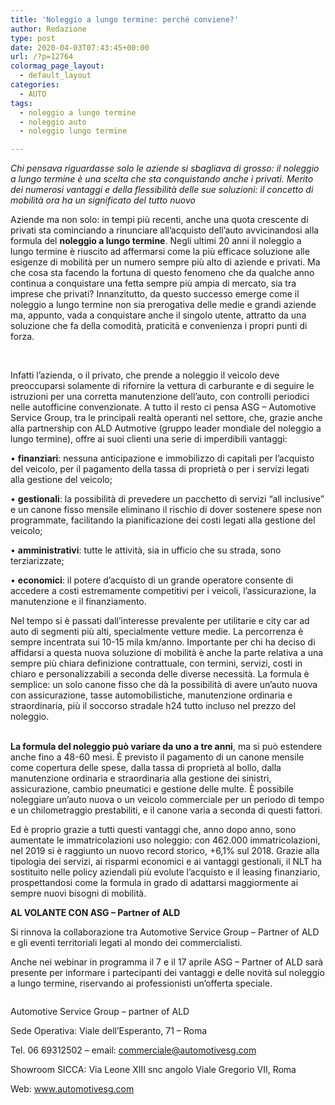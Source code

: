 ```yaml
---
title: 'Noleggio a lungo termine: perché conviene?'
author: Redazione
type: post
date: 2020-04-03T07:43:45+00:00
url: /?p=12764
colormag_page_layout:
  - default_layout
categories:
  - AUTO
tags:
  - noleggio a lungo termine
  - noleggio auto
  - noleggio lungo termine

---
```

_Chi pensava riguardasse solo le aziende si sbagliava di grosso: il noleggio a lungo termine è una scelta che sta conquistando anche i privati. Merito dei numerosi vantaggi e della flessibilità delle sue soluzioni: il concetto di mobilità ora ha un significato del tutto nuovo_&nbsp;

Aziende ma non solo: in tempi più recenti, anche una quota crescente di privati sta cominciando a rinunciare all’acquisto dell’auto avvicinandosi alla formula del **noleggio a lungo termine**. Negli ultimi 20 anni il noleggio a lungo termine è riuscito ad affermarsi come la più efficace soluzione alle esigenze di mobilità per un numero sempre più alto di aziende e privati. Ma che cosa sta facendo la fortuna di questo fenomeno che da qualche anno continua a conquistare una fetta sempre più ampia di mercato, sia tra imprese che privati? Innanzitutto, da questo successo emerge come il noleggio a lungo termine non sia prerogativa delle medie e grandi aziende ma, appunto, vada a conquistare anche il singolo utente, attratto da una soluzione che fa della comodità, praticità e convenienza i propri punti di forza.&nbsp;  
&nbsp;

<div class="wp-block-image">
  <figure class="aligncenter size-large"><img decoding="async" src="https://progressonline.it/wp-content/uploads/2018/12/noleggio-auto-furgoni-veicoli-commerciali-verona-provincia.jpg" alt="" class="wp-image-10364" /></figure>
</div>

Infatti l’azienda, o il privato, che prende a noleggio il veicolo deve preoccuparsi solamente di rifornire la vettura di carburante e di seguire le istruzioni per una corretta manutenzione dell’auto, con controlli periodici nelle autofficine convenzionate. A tutto il resto ci pensa ASG &#8211; Automotive Service Group, tra le principali realtà operanti nel settore, che, grazie anche alla partnership con ALD&nbsp;Autmotive&nbsp;(gruppo leader mondiale del noleggio a lungo termine), offre ai suoi clienti una serie di imperdibili vantaggi:&nbsp;

•&nbsp;**finanziari**: nessuna anticipazione e immobilizzo di capitali per l’acquisto del veicolo, per il pagamento della tassa di proprietà o per i servizi legati alla gestione del veicolo;&nbsp;

•&nbsp;**gestionali**: la possibilità di prevedere un pacchetto di servizi “all&nbsp;inclusive” e un canone fisso mensile eliminano il rischio di dover sostenere spese non programmate, facilitando la pianificazione dei costi legati alla gestione del veicolo;&nbsp;

•&nbsp;**amministrativi**: tutte le attività, sia in ufficio che su strada, sono terziarizzate;&nbsp;&nbsp;

•&nbsp;**economici**: il potere d’acquisto di un grande operatore consente di accedere a costi estremamente competitivi per i veicoli, l’assicurazione, la manutenzione e il finanziamento.&nbsp;&nbsp;

Nel tempo si è passati dall’interesse prevalente per utilitarie e city car ad auto di segmenti più alti, specialmente vetture medie. La percorrenza è sempre incentrata sui 10-15 mila km/anno. Importante per chi ha deciso di affidarsi a questa nuova soluzione di mobilità è anche la parte relativa a una sempre più chiara definizione contrattuale, con termini, servizi, costi in chiaro e personalizzabili a seconda delle diverse necessità. La formula è semplice: un solo canone fisso che dà la possibilità di avere un’auto nuova con assicurazione, tasse automobilistiche, manutenzione ordinaria e straordinaria, più il soccorso stradale h24 tutto incluso nel prezzo del noleggio.&nbsp;  
&nbsp;&nbsp;

**La formula del noleggio può variare da uno a tre anni**, ma si può estendere anche fino a 48-60 mesi. È previsto il pagamento di un canone mensile come copertura delle spese, dalla tassa di proprietà al bollo, dalla manutenzione ordinaria e straordinaria alla gestione dei sinistri, assicurazione, cambio pneumatici e gestione delle multe. È possibile noleggiare un’auto nuova o un veicolo commerciale per un periodo di tempo e un chilometraggio prestabiliti, e il canone varia a seconda di questi fattori.&nbsp;

Ed è proprio grazie a tutti questi vantaggi che, anno dopo anno, sono aumentate le immatricolazioni uso noleggio: con 462.000 immatricolazioni, nel 2019 si è raggiunto un nuovo record storico, +6,1% sul 2018. Grazie alla tipologia dei servizi, ai risparmi economici e ai vantaggi gestionali, il NLT ha sostituito nelle policy aziendali più evolute l’acquisto e il leasing finanziario, prospettandosi come la formula in grado di adattarsi maggiormente ai sempre nuovi bisogni di mobilità.&nbsp;

**AL VOLANTE CON ASG – Partner of ALD&nbsp;**

Si rinnova la collaborazione tra Automotive Service Group – Partner of ALD e gli eventi territoriali legati al mondo dei commercialisti.&nbsp;

Anche nei webinar in programma il 7 e il 17 aprile ASG &#8211; Partner of ALD sarà presente per informare i partecipanti dei vantaggi e delle novità sul noleggio a lungo termine, riservando ai professionisti un&#8217;offerta speciale.  

<div class="wp-block-image">
  <figure class="aligncenter size-large"><img decoding="async" src="https://progressonline.it/wp-content/uploads/2020/04/Schermata-2020-04-03-alle-09.40.39.png" alt="" class="wp-image-12765" /></figure>
</div>

Automotive Service Group &#8211; partner of ALD&nbsp;

Sede Operativa: Viale dell’Esperanto, 71 – Roma&nbsp;

Tel. 06 69312502 – email: commerciale@automotivesg.com&nbsp;

Showroom SICCA: Via Leone XIII snc angolo Viale Gregorio VII, Roma&nbsp;

Web:&nbsp;<a href="http://www.automotivesg.com/" target="_blank" rel="noreferrer noopener">www.automotivesg.com</a>&nbsp;